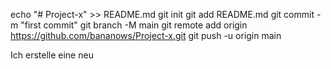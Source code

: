 echo "# Project-x" >> README.md
git init
git add README.md
git commit -m "first commit"
git branch -M main
git remote add origin https://github.com/bananows/Project-x.git
git push -u origin main
                
Ich erstelle eine neu
